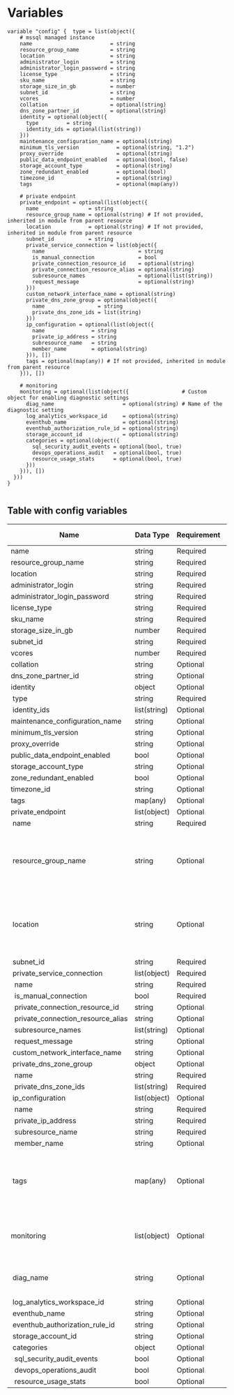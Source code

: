 # Variables

```
variable "config" {  type = list(object({
    # mssql managed instance
    name                         = string
    resource_group_name          = string
    location                     = string
    administrator_login          = string
    administrator_login_password = string
    license_type                 = string
    sku_name                     = string
    storage_size_in_gb           = number
    subnet_id                    = string
    vcores                       = number
    collation                    = optional(string)
    dns_zone_partner_id          = optional(string)
    identity = optional(object({
      type         = string
      identity_ids = optional(list(string))
    }))
    maintenance_configuration_name = optional(string)
    minimum_tls_version            = optional(string, "1.2")
    proxy_override                 = optional(string)
    public_data_endpoint_enabled   = optional(bool, false)
    storage_account_type           = optional(string)
    zone_redundant_enabled         = optional(bool)
    timezone_id                    = optional(string)
    tags                           = optional(map(any))

    # private endpoint
    private_endpoint = optional(list(object({
      name                = string
      resource_group_name = optional(string) # If not provided, inherited in module from parent resource
      location            = optional(string) # If not provided, inherited in module from parent resource
      subnet_id           = string
      private_service_connection = list(object({
        name                              = string
        is_manual_connection              = bool
        private_connection_resource_id    = optional(string)
        private_connection_resource_alias = optional(string)
        subresource_names                 = optional(list(string))
        request_message                   = optional(string)
      }))
      custom_network_interface_name = optional(string)
      private_dns_zone_group = optional(object({
        name                 = string
        private_dns_zone_ids = list(string)
      }))
      ip_configuration = optional(list(object({
        name               = string
        private_ip_address = string
        subresource_name   = string
        member_name        = optional(string)
      })), [])
      tags = optional(map(any)) # If not provided, inherited in module from parent resource
    })), [])

    # monitoring
    monitoring = optional(list(object({                 # Custom object for enabling diagnostic settings
      diag_name                      = optional(string) # Name of the diagnostic setting
      log_analytics_workspace_id     = optional(string)
      eventhub_name                  = optional(string)
      eventhub_authorization_rule_id = optional(string)
      storage_account_id             = optional(string)
      categories = optional(object({
        sql_security_audit_events = optional(bool, true)
        devops_operations_audit   = optional(bool, true)
        resource_usage_stats      = optional(bool, true)
      }))
    })), [])
  }))
}


```


## Table with config variables

| Name | Data Type | Requirement | Default Value | Comment |
| ------- | --------- | ----------- | ------------- | ------- |
|name | string | Required |  |  |
|resource_group_name | string | Required |  |  |
|location | string | Required |  |  |
|administrator_login | string | Required |  |  |
|administrator_login_password | string | Required |  |  |
|license_type | string | Required |  |  |
|sku_name | string | Required |  |  |
|storage_size_in_gb | number | Required |  |  |
|subnet_id | string | Required |  |  |
|vcores | number | Required |  |  |
|collation | string | Optional |  |  |
|dns_zone_partner_id | string | Optional |  |  |
|identity | object | Optional |  |  |
|&nbsp;type | string | Required |  |  |
|&nbsp;identity_ids | list(string) | Optional |  |  |
|maintenance_configuration_name | string | Optional |  |  |
|minimum_tls_version | string | Optional |  "1.2" |  |
|proxy_override | string | Optional |  |  |
|public_data_endpoint_enabled | bool | Optional |  false |  |
|storage_account_type | string | Optional |  |  |
|zone_redundant_enabled | bool | Optional |  |  |
|timezone_id | string | Optional |  |  |
|tags | map(any) | Optional |  |  |
|private_endpoint | list(object) | Optional | [] |  |
|&nbsp;name | string | Required |  |  |
|&nbsp;resource_group_name | string | Optional |  |  If not provided, inherited in module from parent resource |
|&nbsp;location | string | Optional |  |  If not provided, inherited in module from parent resource |
|&nbsp;subnet_id | string | Required |  |  |
|&nbsp;private_service_connection | list(object) | Required |  |  |
|&nbsp;&nbsp;name | string | Required |  |  |
|&nbsp;&nbsp;is_manual_connection | bool | Required |  |  |
|&nbsp;&nbsp;private_connection_resource_id | string | Optional |  |  |
|&nbsp;&nbsp;private_connection_resource_alias | string | Optional |  |  |
|&nbsp;&nbsp;subresource_names | list(string) | Optional |  |  |
|&nbsp;&nbsp;request_message | string | Optional |  |  |
|&nbsp;custom_network_interface_name | string | Optional |  |  |
|&nbsp;private_dns_zone_group | object | Optional |  |  |
|&nbsp;&nbsp;name | string | Required |  |  |
|&nbsp;&nbsp;private_dns_zone_ids | list(string) | Required |  |  |
|&nbsp;ip_configuration | list(object) | Optional | [] |  |
|&nbsp;&nbsp;name | string | Required |  |  |
|&nbsp;&nbsp;private_ip_address | string | Required |  |  |
|&nbsp;&nbsp;subresource_name | string | Required |  |  |
|&nbsp;&nbsp;member_name | string | Optional |  |  |
|&nbsp;tags | map(any) | Optional |  |  If not provided, inherited in module from parent resource |
|monitoring | list(object) | Optional | [] |  Custom object for enabling diagnostic settings |
|&nbsp;diag_name | string | Optional |  |  Name of the diagnostic setting |
|&nbsp;log_analytics_workspace_id | string | Optional |  |  |
|&nbsp;eventhub_name | string | Optional |  |  |
|&nbsp;eventhub_authorization_rule_id | string | Optional |  |  |
|&nbsp;storage_account_id | string | Optional |  |  |
|&nbsp;categories | object | Optional |  |  |
|&nbsp;&nbsp;sql_security_audit_events | bool | Optional |  true |  |
|&nbsp;&nbsp;devops_operations_audit | bool | Optional |  true |  |
|&nbsp;&nbsp;resource_usage_stats | bool | Optional |  true |  |


